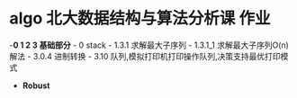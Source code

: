 # algo 北大数据结构与算法分析课 作业

-**0 1 2 3 基础部分**
    - 0 stack
    - 1.3.1 求解最大子序列
    - 1.3.1_1 求解最大子序列O(n)解法
    - 3.0.4 进制转换
    - 3.10 队列,模拟打印机打印操作队列,决策支持最优打印模式
- **Robust**
# 
